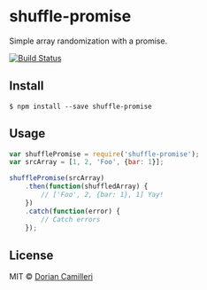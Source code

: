 # shuffle-promise
Simple array randomization with a promise.

[![Build Status](https://travis-ci.org/dcamilleri/shuffle-promise.svg)](https://travis-ci.org/dcamilleri/shuffle-promise)

## Install

```
$ npm install --save shuffle-promise
```

## Usage

```js
var shufflePromise = require('shuffle-promise');
var srcArray = [1, 2, 'Foo', {bar: 1}];

shufflePromise(srcArray)
	.then(function(shuffledArray) {
		// ['Foo', 2, {bar: 1}, 1] Yay!	
	})
	.catch(function(error) {
		// Catch errors
	});
```

## License

MIT © [Dorian Camilleri](https://github.com/dcamilleri>)
